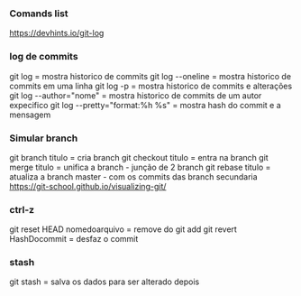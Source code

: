 
### Comands list 
https://devhints.io/git-log

### log de commits
git log                         = mostra historico de commits 
git log --oneline               = mostra historico de commits em uma linha
git log -p                      = mostra historico de commits e alterações
git log --author="nome"         = mostra historico de commits de um autor expecifico 
git log --pretty="format:%h %s" = mostra hash do commit e a mensagem 

### Simular branch
git branch titulo                = cria branch 
git checkout titulo              = entra na branch
git merge titulo                 = unifica a branch - junção de 2 branch
git rebase titulo                = atualiza a branch master - com os commits das branch secundaria 
https://git-school.github.io/visualizing-git/

### ctrl-z
git reset HEAD nomedoarquivo     = remove do git add
git revert HashDocommit          = desfaz o commit

### stash

git stash                          = salva os dados para ser alterado depois

